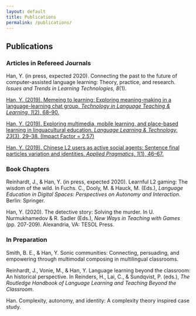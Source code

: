 ```yaml
---
layout: default
title: Publications
permalink: /publications/
---
```

## Publications
### Articles in Refereed Journals   
Han, Y. (in press, expected 2020). Connecting the past to the future of computer-assisted language learning: Theory, practice, and research. *Issues and Trends in Learning Technologies, 8*(1).

[Han, Y. (2019). Memeing to learning: Exploring meaning-making in a language-learning chat group. *Technology in Language Teaching & Learning, 1*(2), 68–90.](https://www.castledown.com.au/journals/tltl/article/?reference=191)

[Han, Y. (2019). Exploring multimedia, mobile learning, and place-based learning in linguacultural education. *Language Learning & Technology, 23*(3), 29–38. (Impact Factor = 2.57)](https://www.lltjournal.org/item/3116)

[Han, Y. (2019). Chinese L2 users as active social agents: Sentence final particles variation and identities. *Applied Pragmatics, 1*(1), 46–67.](https://benjamins.com/catalog/ap.00003.han)

### Book Chapters
Reinhardt, J., & Han, Y. (in press, expected 2020). Learnful L2 gaming: The wisdom of the wild. In Fuchs. C., Dooly, M. & Hauck, M. (Eds.), *Language Education in Digital Spaces: Perspectives on Autonomy and Interaction*. Berlin: Springer.

Han, Y. (2020). The detective story: Solving the murder. In U. Nurmukhamedov & R. Sadler (Eds.), *New Ways in Teaching with Games* (pp. 207-209). Alexandria, VA: TESOL Press.  

### In Preparation
Smith, B. E., & Han, Y. Sonic communities: Connecting, persuading, and empowering through multimodal composing in multilingual classrooms.

Reinhardt, J., Vonie, M., & Han, Y. Language learning beyond the classroom: An historical perspective. In Reinders, H., Lai, C., & Sundqvist, P. (eds.), *The Routledge Handbook of Language Learning and Teaching Beyond the Classroom*.

Han. Complexity, autonomy, and identity: A complexity theory inspired case study.
